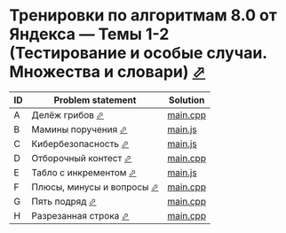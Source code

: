 # Тренировки по алгоритмам 8.0 от Яндекса — Темы 1-2 (Тестирование и особые случаи. Множества и словари) [⬀](https://contest.yandex.ru/contest/80939/enter/)


| ID | Problem statement                                                                | Solution               |
|----|----------------------------------------------------------------------------------|------------------------|
| A  | Делёж грибов [⬀](https://contest.yandex.ru/contest/80939/problems/A/)            | [main.cpp](A/main.cpp) |
| B  | Мамины поручения [⬀](https://contest.yandex.ru/contest/80939/problems/B/)        | [main.js](B/main.js)   |
| C  | Кибербезопасность [⬀](https://contest.yandex.ru/contest/80939/problems/C/)       | [main.js](C/main.js)   |
| D  | Отборочный контест [⬀](https://contest.yandex.ru/contest/80939/problems/D/)      | [main.cpp](D/main.cpp) |
| E  | Табло с инкрементом [⬀](https://contest.yandex.ru/contest/80939/problems/E/)     | [main.js](E/main.js)   |
| F  | Плюсы, минусы и вопросы [⬀](https://contest.yandex.ru/contest/80939/problems/F/) | [main.cpp](F/main.cpp) |
| G  | Пять подряд [⬀](https://contest.yandex.ru/contest/80939/problems/G/)             | [main.cpp](G/main.cpp) |
| H  | Разрезанная строка [⬀](https://contest.yandex.ru/contest/80939/problems/H/)      | [main.cpp](H/main.cpp) |

